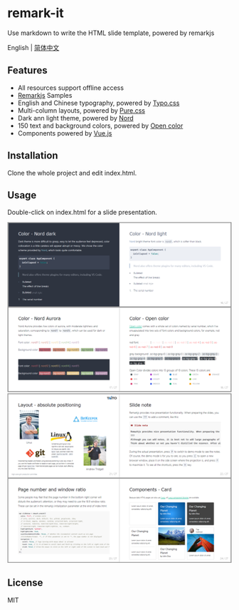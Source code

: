 # remark-it

Use markdown to write the HTML slide template, powered by remarkjs

English | [简体中文](README.md)

## Features

- All resources support offline access
- [Remarkjs](https://github.com/gnab/remark) Samples
- English and Chinese typography, powered by [Typo.css](https://github.com/sofish/typo.css)
- Multi-column layouts, powered by [Pure.css](https://github.com/pure-css/pure)
- Dark ann light theme, powered by [Nord](https://github.com/arcticicestudio/nord)
- 150 text and background colors, powered by [Open color](https://github.com/yeun/open-color)
- Components powered by [Vue.js](https://cn.vuejs.org/index.html)

## Installation

Clone the whole project and edit index.html.

## Usage

Double-click on index.html for a slide presentation.

![](/screenshots/111.png)
![](/screenshots/222.png)

## License

MIT
